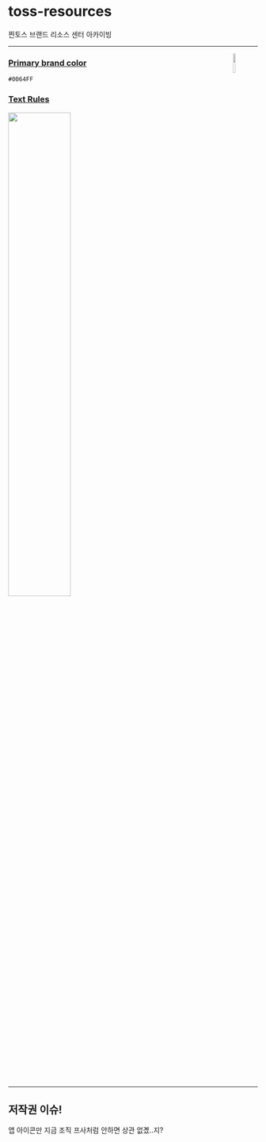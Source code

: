 # toss-resources

찐토스 브랜드 리소스 센터 아카이빙

---

<img src="https://user-images.githubusercontent.com/40740128/149644842-364e6be4-2cfd-49e3-a97b-969b209e50fc.png" width="10%" align="right" />

### [Primary brand color](https://brand.toss.im/color)

`#0064FF`

### [Text Rules](https://brand.toss.im/textrules)

<img src="https://user-images.githubusercontent.com/40740128/149644817-3dce914a-8746-4e51-80d9-9c4affb5c772.png" width="50%" />

---

## 저작권 이슈!

앱 아이콘만 지금 조직 프사처럼 안하면 상관 없곘..지?
